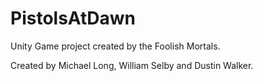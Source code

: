 # PistolsAtDawn
Unity Game project created by the Foolish Mortals.

Created by Michael Long, William Selby and Dustin Walker.
